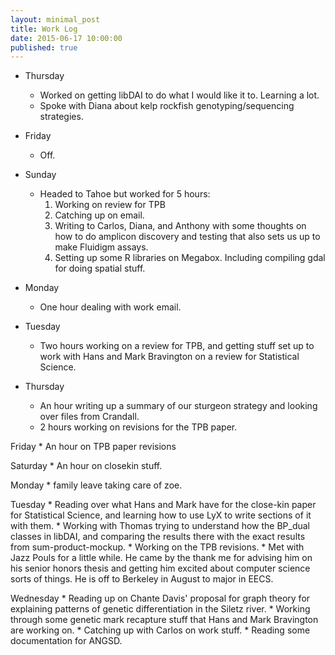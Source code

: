 ```yaml
---
layout: minimal_post
title: Work Log
date: 2015-06-17 10:00:00 
published: true
---
```




* Thursday
    * Worked on getting libDAI to do what I would like it to.  Learning a lot.
    * Spoke with Diana about kelp rockfish genotyping/sequencing strategies.
    

* Friday
    * Off.  
    
* Sunday
    * Headed to Tahoe but worked for 5 hours:
        1. Working on review for TPB
        2. Catching up on email.
        3. Writing to Carlos, Diana, and Anthony with some thoughts on how to
        do amplicon discovery and testing that also sets us up to make
        Fluidigm assays.
        4. Setting up some R libraries on Megabox.  Including compiling gdal for
        doing spatial stuff.
        
* Monday
    * One hour dealing with work email.
    
    
* Tuesday
    * Two hours working on a review for TPB, and getting stuff set up to work with Hans and Mark Bravington
    on a review for Statistical Science.
    
* Thursday
    * An hour writing up a summary of our sturgeon strategy and looking over files from Crandall.
    * 2 hours working on revisions for the TPB paper.
    
Friday
    * An hour on TPB paper revisions
    
Saturday
    * An hour on closekin stuff.
    
Monday
    * family leave taking care of zoe.
    
Tuesday
    * Reading over what Hans and Mark have for the close-kin paper for Statistical Science, and
    learning how to use LyX to write sections of it with them.
    * Working with Thomas trying to understand how the BP_dual classes in libDAI, and comparing
    the results there with the exact results from sum-product-mockup.
    * Working on the TPB revisions.
    * Met with Jazz Pouls for a little while.  He came by the thank me for advising him on his
    senior honors thesis and getting him excited about computer science sorts of things.  He is 
    off to Berkeley in August to major in EECS.
    
Wednesday
    * Reading up on Chante Davis' proposal for graph theory for explaining patterns of genetic differentiation in the Siletz river.
    * Working through some genetic mark recapture stuff that Hans and Mark Bravington are working on.
    * Catching up with Carlos on work stuff.
    * Reading some documentation for ANGSD.
    
    